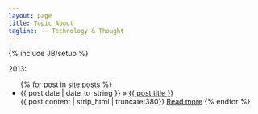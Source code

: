 ```yaml
---
layout: page
title: Topic About
tagline: -- Technology & Thought 
---
```

{% include JB/setup %}

2013:

<ul class="posts">
  {% for post in site.posts %}
    <li><span>{{ post.date | date_to_string }}</span> &raquo; <a href="{{ BASE_PATH }}{{ post.url }}">{{ post.title }}</a></li>
{{ post.content | strip_html | truncate:380}}
<a href="{{ post.url }}">Read more</a>
{% endfor %}
</ul>
<br/><br/><br/><br/><br/><br/><br/><br/><br/><br/>
